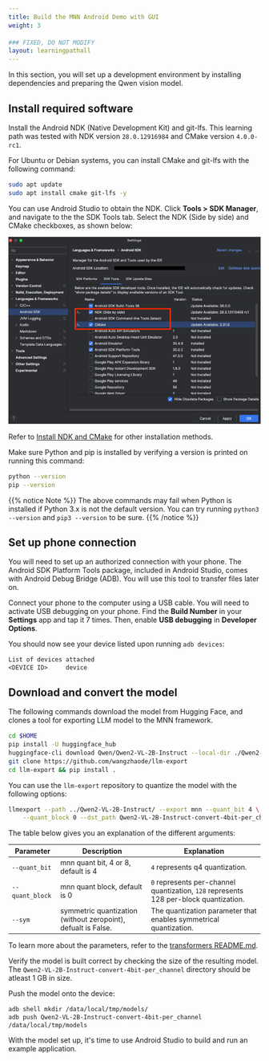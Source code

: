 ```yaml
---
title: Build the MNN Android Demo with GUI
weight: 3

### FIXED, DO NOT MODIFY
layout: learningpathall
---
```


In this section, you will set up a development environment by installing dependencies and preparing the Qwen vision model.

## Install required software

Install the Android NDK (Native Development Kit) and git-lfs. This learning path was tested with NDK version `28.0.12916984` and CMake version `4.0.0-rc1`.

For Ubuntu or Debian systems, you can install CMake and git-lfs with the following command:

```bash
sudo apt update
sudo apt install cmake git-lfs -y
```

You can use Android Studio to obtain the NDK. Click **Tools > SDK Manager**, and navigate to the the SDK Tools tab. Select the NDK (Side by side) and CMake checkboxes, as shown below:

![Install NDK](./install_ndk.png)

Refer to [Install NDK and CMake](https://developer.android.com/studio/projects/install-ndk) for other installation methods.

Make sure Python and pip is installed by verifying a version is printed on running this command:

```bash
python --version
pip --version
```

{{% notice Note %}}
The above commands may fail when Python is installed if Python 3.x is not the default version. You can try running `python3 --version` and `pip3 --version` to be sure.
{{% /notice %}}

## Set up phone connection

You will need to set up an authorized connection with your phone. The Android SDK Platform Tools package, included in Android Studio, comes with Android Debug Bridge (ADB). You will use this tool to transfer files later on.

Connect your phone to the computer using a USB cable. You will need to activate USB debugging on your phone. Find the **Build Number** in your **Settings** app and tap it 7 times. Then, enable **USB debugging** in **Developer Options**.

You should now see your device listed upon running `adb devices`:

```output
List of devices attached
<DEVICE ID>     device
```

## Download and convert the model

The following commands download the model from Hugging Face, and clones a tool for exporting LLM model to the MNN framework.

```bash
cd $HOME
pip install -U huggingface_hub
huggingface-cli download Qwen/Qwen2-VL-2B-Instruct --local-dir ./Qwen2-VL-2B-Instruct/
git clone https://github.com/wangzhaode/llm-export
cd llm-export && pip install .
```

You can use the `llm-export` repository to quantize the model with the following options:

```bash
llmexport --path ../Qwen2-VL-2B-Instruct/ --export mnn --quant_bit 4 \
    --quant_block 0 --dst_path Qwen2-VL-2B-Instruct-convert-4bit-per_channel --sym
```

The table below gives you an explanation of the different arguments:

| Parameter        | Description | Explanation |
|------------------|-------------|--------------|
| `--quant_bit` | mnn quant bit, 4 or 8, default is 4 | `4` represents q4 quantization. |
| `--quant_block` | mnn quant block, default is 0 | `0` represents per-channel quantization, `128` represents 128 per-block quantization. |
| `--sym` | symmetric quantization (without zeropoint), defualt is False. | The quantization parameter that enables symmetrical quantization. |

To learn more about the parameters, refer to the [transformers README.md](https://github.com/alibaba/MNN/tree/master/transformers).

Verify the model is built correct by checking the size of the resulting model. The `Qwen2-VL-2B-Instruct-convert-4bit-per_channel` directory should be atleast 1 GB in size.

Push the model onto the device:

```shell
adb shell mkdir /data/local/tmp/models/
adb push Qwen2-VL-2B-Instruct-convert-4bit-per_channel /data/local/tmp/models
```

With the model set up, it's time to use Android Studio to build and run an example application.
